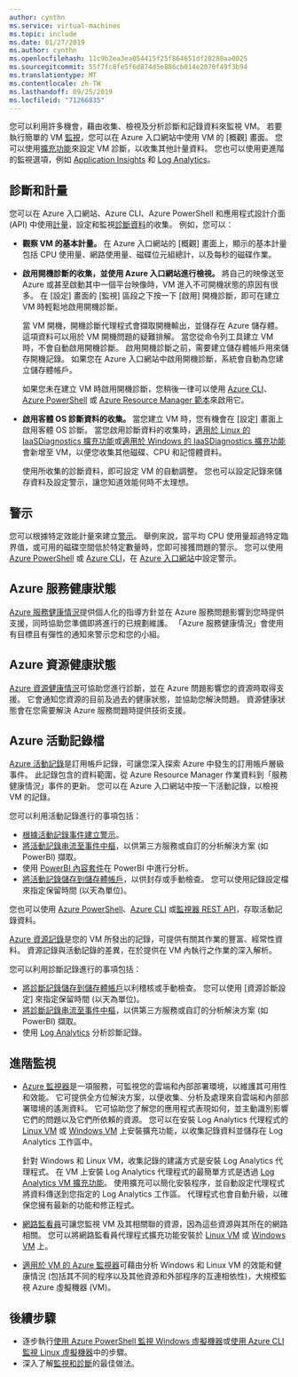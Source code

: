 ```yaml
---
author: cynthn
ms.service: virtual-machines
ms.topic: include
ms.date: 01/27/2019
ms.author: cynthn
ms.openlocfilehash: 11c9b2ea3ea054415f25f864651df28288aa0025
ms.sourcegitcommit: 55f7fc8fe5f6d874d5e886cb014e2070f49f3b94
ms.translationtype: MT
ms.contentlocale: zh-TW
ms.lasthandoff: 09/25/2019
ms.locfileid: "71266835"
---
```

您可以利用許多機會，藉由收集、檢視及分析診斷和記錄資料來監視 VM。 若要執行簡單的 VM [監視](../articles/azure-monitor/overview.md)，您可以在 Azure 入口網站中使用 VM 的 [概觀] 畫面。 您可以使用[擴充功能](../articles/virtual-machines/windows/extensions-features.md)來設定 VM 診斷，以收集其他計量資料。 您也可以使用更進階的監視選項，例如 [Application Insights](../articles/azure-monitor/app/app-insights-overview.md) 和 [Log Analytics](../articles/azure-monitor/log-query/log-query-overview.md)。

## <a name="diagnostics-and-metrics"></a>診斷和計量 

您可以在 Azure 入口網站、Azure CLI、Azure PowerShell 和應用程式設計介面 (API) 中使用[計量](../articles/monitoring-and-diagnostics/monitoring-overview-metrics.md)，設定和監視[診斷資料](https://docs.microsoft.com/cli/azure/vm/diagnostics)的收集。 例如，您可以：

- **觀察 VM 的基本計量。** 在 Azure 入口網站的 [概觀] 畫面上，顯示的基本計量包括 CPU 使用量、網路使用量、磁碟位元組總計，以及每秒的磁碟作業。

- **啟用開機診斷的收集，並使用 Azure 入口網站進行檢視。** 將自己的映像送至 Azure 或甚至啟動其中一個平台映像時，VM 進入不可開機狀態的原因有很多。 在 [設定] 畫面的 [監視] 區段之下按一下 [啟用] 開機診斷，即可在建立 VM 時輕鬆地啟用開機診斷。

    當 VM 開機，開機診斷代理程式會擷取開機輸出，並儲存在 Azure 儲存體。 這項資料可以用於 VM 開機問題的疑難排解。 當您從命令列工具建立 VM 時，不會自動啟用開機診斷。 啟用開機診斷之前，需要建立儲存體帳戶用來儲存開機記錄。 如果您在 Azure 入口網站中啟用開機診斷，系統會自動為您建立儲存體帳戶。

    如果您未在建立 VM 時啟用開機診斷，您稍後一律可以使用 [Azure CLI](https://docs.microsoft.com/cli/azure/vm/boot-diagnostics)、[Azure PowerShell](https://docs.microsoft.com/powershell/module/az.compute/set-azvmbootdiagnostic) 或 [Azure Resource Manager 範本](../articles/virtual-machines/windows/extensions-diagnostics-template.md)來啟用它。

- **啟用客體 OS 診斷資料的收集。** 當您建立 VM 時，您有機會在 [設定] 畫面上啟用客體 OS 診斷。 當您啟用診斷資料的收集時，[適用於 Linux 的 IaaSDiagnostics 擴充功能](../articles/virtual-machines/linux/diagnostic-extension.md)或[適用於 Windows 的 IaaSDiagnostics 擴充功能](../articles/virtual-machines/windows/ps-extensions-diagnostics.md)會新增至 VM，以便您收集其他磁碟、CPU 和記憶體資料。

    使用所收集的診斷資料，即可設定 VM 的自動調整。 您也可以設定記錄來儲存資料及設定警示，讓您知道效能何時不太理想。

## <a name="alerts"></a>警示

您可以根據特定效能計量來建立[警示](../articles/azure-monitor/platform/alerts-overview.md)。 舉例來說，當平均 CPU 使用量超過特定臨界值，或可用的磁碟空間低於特定數量時，您即可接獲問題的警示。 您可以使用 [Azure PowerShell](../articles/azure-monitor/platform/alerts-classic-portal.md#with-powershell) 或 [Azure CLI](../articles/azure-monitor/platform/alerts-classic-portal.md#with-azure-cli)，在 [Azure 入口網站](../articles/azure-monitor/platform/alerts-classic-portal.md)中設定警示。

## <a name="azure-service-health"></a>Azure 服務健康狀態

[Azure 服務健康情況](../articles/service-health/service-health-overview.md)提供個人化的指導方針並在 Azure 服務問題影響到您時提供支援，同時協助您準備即將進行的已規劃維護。 「Azure 服務健康情況」會使用有目標且有彈性的通知來警示您和您的小組。

## <a name="azure-resource-health"></a>Azure 資源健康狀態

[Azure 資源健康情況](../articles/service-health/resource-health-overview.md)可協助您進行診斷，並在 Azure 問題影響您的資源時取得支援。 它會通知您資源的目前及過去的健康狀態，並協助您解決問題。 資源健康狀態會在您需要解決 Azure 服務問題時提供技術支援。

## <a name="azure-activity-log"></a>Azure 活動記錄檔

[Azure 活動記錄](../articles/azure-monitor/platform/activity-logs-overview.md)是訂用帳戶記錄，可讓您深入探索 Azure 中發生的訂用帳戶層級事件。 此記錄包含的資料範圍，從 Azure Resource Manager 作業資料到「服務健康情況」事件的更新。 您可以在 Azure 入口網站中按一下活動記錄，以檢視 VM 的記錄。

您可以利用活動記錄進行的事項包括：

- [根據活動記錄事件建立警示](../articles/azure-monitor/platform/activity-logs-overview.md)。
- [將活動記錄串流至事件中樞](../articles/azure-monitor/platform/activity-logs-stream-event-hubs.md)，以供第三方服務或自訂的分析解決方案 (如 PowerBI) 擷取。
- 使用 [PowerBI 內容套件](https://powerbi.microsoft.com/documentation/powerbi-content-pack-azure-audit-logs/)在 PowerBI 中進行分析。
- [將活動記錄儲存到儲存體帳戶](../articles/azure-monitor/platform/archive-activity-log.md)，以供封存或手動檢查。 您可以使用記錄設定檔來指定保留時間 (以天為單位)。

您也可以使用 [Azure PowerShell](https://docs.microsoft.com/powershell/module/azurerm.insights/)、[Azure CLI](https://docs.microsoft.com/cli/azure/monitor) 或[監視器 REST API](https://docs.microsoft.com/rest/api/monitor/)，存取活動記錄資料。

[Azure 資源記錄](../articles/azure-monitor/platform/resource-logs-overview.md)是您的 VM 所發出的記錄，可提供有關其作業的豐富、經常性資料。 資源記錄與活動記錄的差異，在於提供在 VM 內執行之作業的深入解析。

您可以利用診斷記錄進行的事項包括：

- [將診斷記錄儲存到儲存體帳戶](../articles/azure-monitor/platform/archive-diagnostic-logs.md)以利稽核或手動檢查。 您可以使用 [資源診斷設定] 來指定保留時間 (以天為單位)。
- [將診斷記錄串流至事件中樞](../articles/azure-monitor/platform/resource-logs-stream-event-hubs.md)，以供第三方服務或自訂的分析解決方案 (如 PowerBI) 擷取。
- 使用 [Log Analytics](../articles/log-analytics/log-analytics-azure-storage.md) 分析診斷記錄。

## <a name="advanced-monitoring"></a>進階監視

- [Azure 監視器](../articles/azure-monitor/overview.md)是一項服務，可監視您的雲端和內部部署環境，以維護其可用性和效能。 它可提供全方位解決方案，以便收集、分析及處理來自雲端和內部部署環境的遙測資料。 它可協助您了解您的應用程式表現如何，並主動識別影響它們的問題以及它們所依賴的資源。 您可以在安裝 Log Analytics 代理程式的 [Linux VM](../articles/virtual-machines/linux/extensions-oms.md) 或 [Windows VM](../articles/virtual-machines/windows/extensions-oms.md) 上安裝擴充功能，以收集記錄資料並儲存在 Log Analytics 工作區中。

    針對 Windows 和 Linux VM，收集記錄的建議方式是安裝 Log Analytics 代理程式。 在 VM 上安裝 Log Analytics 代理程式的最簡單方式是透過 [Log Analytics VM 擴充功能](../articles/log-analytics/log-analytics-azure-vm-extension.md)。 使用擴充可以簡化安裝程序，並自動設定代理程式將資料傳送到您指定的 Log Analytics 工作區。 代理程式也會自動升級，以確保您擁有最新的功能和修正程式。

- [網路監看員](../articles/network-watcher/network-watcher-monitoring-overview.md)可讓您監視 VM 及其相關聯的資源，因為這些資源與其所在的網路相關。 您可以將網路監看員代理程式擴充功能安裝於 [Linux VM](../articles/virtual-machines/linux/extensions-nwa.md) 或 [Windows VM](../articles/virtual-machines/windows/extensions-nwa.md) 上。

- [適用於 VM 的 Azure 監視器](../articles/azure-monitor/insights/vminsights-overview.md)可藉由分析 Windows 和 Linux VM 的效能和健康情況 (包括其不同的程序以及其他資源和外部程序的互連相依性)，大規模監視 Azure 虛擬機器 (VM)。 

## <a name="next-steps"></a>後續步驟
- 逐步執行[使用 Azure PowerShell 監視 Windows 虛擬機器](../articles/virtual-machines/windows/tutorial-monitoring.md)或[使用 Azure CLI 監視 Linux 虛擬機器](../articles/virtual-machines/linux/tutorial-monitoring.md)中的步驟。
- 深入了解[監視和診斷](https://docs.microsoft.com/azure/architecture/best-practices/monitoring)的最佳做法。
